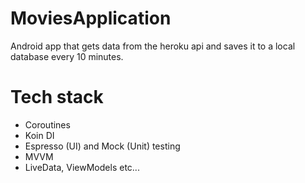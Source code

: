# MoviesApplication
Android app that gets data from the heroku api and saves it to a local database every 10 minutes.

# Tech stack
- Coroutines
- Koin DI
- Espresso (UI) and Mock (Unit) testing
- MVVM
- LiveData, ViewModels etc...
